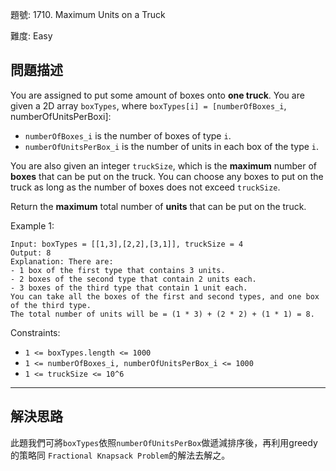題號: 1710. Maximum Units on a Truck

難度: Easy

## 問題描述
You are assigned to put some amount of boxes onto **one truck**. You are given a 2D array `boxTypes`, where `boxTypes[i] = [numberOfBoxes_i`, numberOfUnitsPerBoxi]:

- `numberOfBoxes_i` is the number of boxes of type `i`.
- `numberOfUnitsPerBox_i` is the number of units in each box of the type `i`.

You are also given an integer `truckSize`, which is the **maximum** number of **boxes** that can be put on the truck. You can choose any boxes to put on the truck as long as the number of boxes does not exceed `truckSize`.

Return the **maximum** total number of **units** that can be put on the truck.


Example 1:

```
Input: boxTypes = [[1,3],[2,2],[3,1]], truckSize = 4
Output: 8
Explanation: There are:
- 1 box of the first type that contains 3 units.
- 2 boxes of the second type that contain 2 units each.
- 3 boxes of the third type that contain 1 unit each.
You can take all the boxes of the first and second types, and one box of the third type.
The total number of units will be = (1 * 3) + (2 * 2) + (1 * 1) = 8.
```

Constraints:

- `1 <= boxTypes.length <= 1000`
- `1 <= numberOfBoxes_i, numberOfUnitsPerBox_i <= 1000`
- `1 <= truckSize <= 10^6`


---
## 解決思路

此題我們可將`boxTypes`依照`numberOfUnitsPerBox`做遞減排序後，再利用greedy的策略同
`Fractional Knapsack Problem`的解法去解之。
